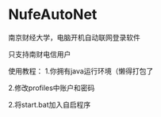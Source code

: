 # NufeAutoNet
南京财经大学，电脑开机自动联网登录软件

只支持南财电信用户

使用教程：
1.你拥有java运行环境（懒得打包了

2.修改profiles中账户和密码

2.将start.bat加入自启程序
